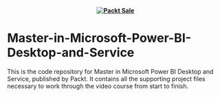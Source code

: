 
<b><p align='center'>[![Packt Sale](https://static.packt-cdn.com/assets/images/packt+events/Improve_UX.png)](https://packt.link/algotradingpython)</p></b> 




# Master-in-Microsoft-Power-BI-Desktop-and-Service
This is the code repository for Master in Microsoft Power BI Desktop and Service, published by Packt. It contains all the supporting project files necessary to work through the video course from start to finish.

